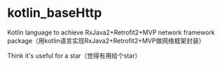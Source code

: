 # kotlin_baseHttp
Kotlin language to achieve RxJava2+Retrofit2+MVP network framework package（用kotlin语言实现RxJava2+Retrofit2+MVP做网络框架封装）

Think it's useful for a star（觉得有用给个star）
